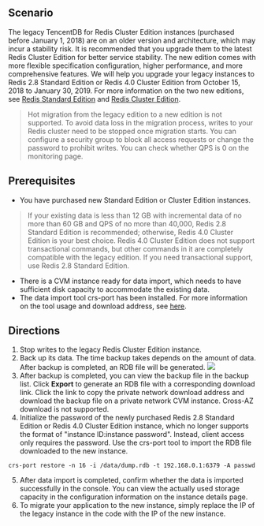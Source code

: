 ## Scenario

The legacy TencentDB for Redis Cluster Edition instances (purchased before January 1, 2018) are on an older version and architecture, which may incur a stability risk. It is recommended that you upgrade them to the latest Redis Cluster Edition for better service stability.
The new edition comes with more flexible specification configuration, higher performance, and more comprehensive features. We will help you upgrade your legacy instances to Redis 2.8 Standard Edition or Redis 4.0 Cluster Edition from October 15, 2018 to January 30, 2019. For more information on the two new editions, see [Redis Standard Edition](https://intl.cloud.tencent.com/document/product/239/319591) and [Redis Cluster Edition](http://intl.cloud.tencent.com/document/product/239/18336).

> Hot migration from the legacy edition to a new edition is not supported. To avoid data loss in the migration process, writes to your Redis cluster need to be stopped once migration starts.
You can configure a security group to block all access requests or change the password to prohibit writes. You can check whether QPS is 0 on the monitoring page.

## Prerequisites
- You have purchased new Standard Edition or Cluster Edition instances.
> If your existing data is less than 12 GB with incremental data of no more than 60 GB and QPS of no more than 40,000, Redis 2.8 Standard Edition is recommended; otherwise, Redis 4.0 Cluster Edition is your best choice. Redis 4.0 Cluster Edition does not support transactional commands, but other commands in it are completely compatible with the legacy edition. If you need transactional support, use Redis 2.8 Standard Edition.
- There is a CVM instance ready for data import, which needs to have sufficient disk capacity to accommodate the existing data.
- The data import tool crs-port has been installed. For more information on the tool usage and download address, see [here](https://intl.cloud.tencent.com/document/product/239/31940).

## Directions
1. Stop writes to the legacy Redis Cluster Edition instance.
2. Back up its data. The time backup takes depends on the amount of data. After backup is completed, an RDB file will be generated.
![](https://main.qcloudimg.com/raw/c4c2ce28b15f0e75c8fabe5c9cca69bf.png)
3. After backup is completed, you can view the backup file in the backup list. Click **Export** to generate an RDB file with a corresponding download link. Click the link to copy the private network download address and download the backup file on a private network CVM instance. Cross-AZ download is not supported.
4. Initialize the password of the newly purchased Redis 2.8 Standard Edition or Redis 4.0 Cluster Edition instance, which no longer supports the format of "instance ID:instance password". Instead, client access only requires the password. Use the crs-port tool to import the RDB file downloaded to the new instance.
```
crs-port restore -n 16 -i /data/dump.rdb -t 192.168.0.1:6379 -A passwd
```
5. After data import is completed, confirm whether the data is imported successfully in the console. You can view the actually used storage capacity in the configuration information on the instance details page.
6. To migrate your application to the new instance, simply replace the IP of the legacy instance in the code with the IP of the new instance.


